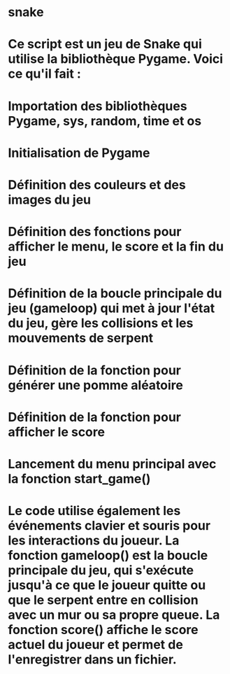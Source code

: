 # snake
# Ce script est un jeu de Snake qui utilise la bibliothèque Pygame. Voici ce qu'il fait :

# Importation des bibliothèques Pygame, sys, random, time et os
# Initialisation de Pygame
# Définition des couleurs et des images du jeu
# Définition des fonctions pour afficher le menu, le score et la fin du jeu
# Définition de la boucle principale du jeu (gameloop) qui met à jour l'état du jeu, gère les collisions et les mouvements de serpent
# Définition de la fonction pour générer une pomme aléatoire
# Définition de la fonction pour afficher le score
# Lancement du menu principal avec la fonction start_game()
# Le code utilise également les événements clavier et souris pour les interactions du joueur. La fonction gameloop() est la boucle principale du jeu, qui s'exécute jusqu'à ce que le joueur quitte ou que le serpent entre en collision avec un mur ou sa propre queue. La fonction score() affiche le score actuel du joueur et permet de l'enregistrer dans un fichier.